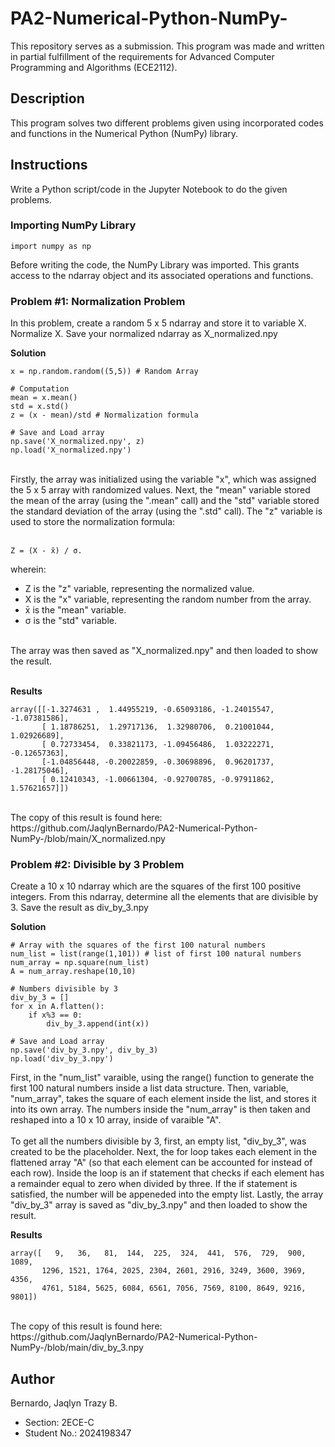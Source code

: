 # PA2-Numerical-Python-NumPy-
This repository serves as a submission. This program was made and written in partial fulfillment of the requirements for Advanced Computer Programming and Algorithms (ECE2112).

## Description
This program solves two different problems given using incorporated codes and functions in the Numerical Python (NumPy) library.

## Instructions
Write a Python script/code in the Jupyter Notebook to do the given problems.

### Importing NumPy Library
```
import numpy as np
```
Before writing the code, the NumPy Library was imported. This grants access to the ndarray object and its associated operations and functions.

### Problem #1: Normalization Problem
In this problem, create a random 5 x 5 ndarray and store it to variable X. Normalize X. Save your normalized ndarray as X_normalized.npy

**Solution**
```
x = np.random.random((5,5)) # Random Array

# Computation
mean = x.mean()
std = x.std()
z = (x - mean)/std # Normalization formula

# Save and Load array
np.save('X_normalized.npy', z) 
np.load('X_normalized.npy')
```
<br>
Firstly, the array was initialized using the variable "x", which was assigned the 5 x 5 array with randomized values. Next, the "mean" variable stored the mean of the array (using the ".mean" call) and the "std" variable stored the standard deviation of the array (using the ".std" call). The "z" variable is used to store the normalization formula: <br><br>

```
Z = (X - x̄) / σ. 
```
wherein:
* Z is the "z" variable, representing the normalized value.
* X is the "x" variable, representing the random number from the array.
* x̄ is the "mean" variable.
* σ is the "std" variable.
<br>
The array was then saved as "X_normalized.npy" and then loaded to show the result.
<br><br>

**Results**
```
array([[-1.3274631 ,  1.44955219, -0.65093186, -1.24015547, -1.07381586],
       [ 1.18786251,  1.29717136,  1.32980706,  0.21001044,  1.02926689],
       [ 0.72733454,  0.33821173, -1.09456486,  1.03222271, -0.12657363],
       [-1.04856448, -0.20022859, -0.30698896,  0.96201737, -1.28175046],
       [ 0.12410343, -1.00661304, -0.92700785, -0.97911862,  1.57621657]])
```
<br>
The copy of this result is found here: <br>
https://github.com/JaqlynBernardo/PA2-Numerical-Python-NumPy-/blob/main/X_normalized.npy

### Problem #2: Divisible by 3 Problem
Create a 10 x 10 ndarray which are the squares of the first 100 positive integers. From this ndarray, determine all the elements that are divisible by 3. Save the result as div_by_3.npy

**Solution**
```
# Array with the squares of the first 100 natural numbers 
num_list = list(range(1,101)) # list of first 100 natural numbers
num_array = np.square(num_list)
A = num_array.reshape(10,10)

# Numbers divisible by 3
div_by_3 = []
for x in A.flatten():
    if x%3 == 0:
        div_by_3.append(int(x))

# Save and Load array
np.save('div_by_3.npy', div_by_3) 
np.load('div_by_3.npy')
```

First, in the "num_list" varaible, using the range() function to generate the first 100 natural numbers inside a list data structure. Then, variable, "num_array", takes the square of each element inside the list, and stores it into its own array. The numbers inside the "num_array" is then taken and reshaped into a 10 x 10 array, inside of varaible "A".
<br><br>
To get all the numbers divisible by 3, first, an empty list, "div_by_3", was created to be the placeholder. Next, the for loop takes each element in the flattened array "A" (so that each element can be accounted for instead of each row). Inside the loop is an if statement that checks if each element has a remainder equal to zero when divided by three. If the if statement is satisfied, the number will be appeneded into the empty list. Lastly, the array "div_by_3" array is saved as "div_by_3.npy" and then loaded to show the result.


**Results**
```
array([   9,   36,   81,  144,  225,  324,  441,  576,  729,  900, 1089,
       1296, 1521, 1764, 2025, 2304, 2601, 2916, 3249, 3600, 3969, 4356,
       4761, 5184, 5625, 6084, 6561, 7056, 7569, 8100, 8649, 9216, 9801])
```
<br>
The copy of this result is found here: <br>
https://github.com/JaqlynBernardo/PA2-Numerical-Python-NumPy-/blob/main/div_by_3.npy


## Author
Bernardo, Jaqlyn Trazy B.
* Section: 2ECE-C
* Student No.: 2024198347
